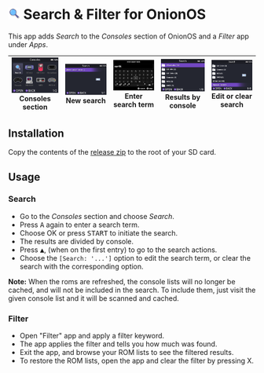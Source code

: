 # <img src="skeleton/App/SearchFilter/res/icon_search.png?raw=true" width="24"> Search & Filter for OnionOS

This app adds *Search* to the *Consoles* section of OnionOS and a *Filter* app under *Apps*.

<img src="screenshots/1.png?raw=true" width="160px"><br>Consoles section | <img src="screenshots/2.png?raw=true" width="160px"><br>New search | <img src="screenshots/3.png?raw=true" width="160px"><br>Enter search term | <img src="screenshots/4.png?raw=true" width="160px"><br>Results by console | <img src="screenshots/5.png?raw=true" width="160px"><br>Edit or clear search
:-:|:-:|:-:|:-:|:-:

## Installation
Copy the contents of the [release zip](https://github.com/Aemiii91/miyoomini-FilterROMs/releases) to the root of your SD card.

## Usage

### Search

- Go to the *Consoles* section and choose *Search*.
- Press <kbd>A</kbd> again to enter a search term.
- Choose OK or press <kbd>START</kbd> to initiate the search.
- The results are divided by console.
- Press <kbd>▲</kbd>, (when on the first entry) to go to the search actions.
- Choose the `[Search: '...']` option to edit the search term, or clear the search with the corresponding option.

**Note:** When the roms are refreshed, the console lists will no longer be cached, and will not be included in the search. To include them, just visit the given console list and it will be scanned and cached.

### Filter

- Open "Filter" app and apply a filter keyword.
- The app applies the filter and tells you how much was found.
- Exit the app, and browse your ROM lists to see the filtered results.
- To restore the ROM lists, open the app and clear the filter by pressing X.

